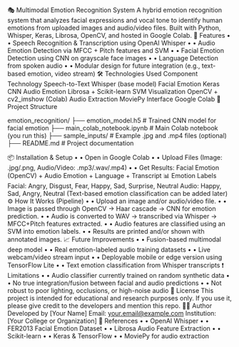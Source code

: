 🎭 Multimodal Emotion Recognition System
A hybrid emotion recognition system that analyzes facial expressions and vocal tone to identify human emotions from uploaded images and audio/video files. Built with Python, Whisper, Keras, Librosa, OpenCV, and hosted in Google Colab.
🚀 Features
•	• Speech Recognition & Transcription using OpenAI Whisper
•	• Audio Emotion Detection via MFCC + Pitch features and SVM
•	• Facial Emotion Detection using CNN on grayscale face images
•	• Language Detection from spoken audio
•	• Modular design for future integration (e.g., text-based emotion, video stream)
🛠️ Technologies Used
Component	Technology
Speech-to-Text	Whisper (base model)
Facial Emotion	Keras CNN
Audio Emotion	Librosa + Scikit-learn SVM
Visualization	OpenCV + cv2_imshow (Colab)
Audio Extraction	MoviePy
Interface	Google Colab
📁 Project Structure

emotion_recognition/
├── emotion_model.h5             # Trained CNN model for facial emotion
├── main_colab_notebook.ipynb    # Main Colab notebook (you run this)
├── sample_inputs/               # Example .jpg and .mp4 files (optional)
├── README.md                    # Project documentation

📦 Installation & Setup
•	• Open in Google Colab
•	• Upload Files (Image: .jpg/.png, Audio/Video: .mp3/.wav/.mp4)
•	• Get Results: Facial Emotion (OpenCV) + Audio Emotion + Language + Transcript
📊 Emotion Labels
Facial: Angry, Disgust, Fear, Happy, Sad, Surprise, Neutral
Audio: Happy, Sad, Angry, Neutral
(Text-based emotion classification can be added later)
⚙️ How It Works (Pipeline)
•	• Upload an image and/or audio/video file.
•	• Image is passed through OpenCV → Haar cascade → CNN for emotion prediction.
•	• Audio is converted to WAV → transcribed via Whisper → MFCC+Pitch features extracted.
•	• Audio features are classified using an SVM into emotion labels.
•	• Results are printed and/or shown with annotated images.
📈 Future Improvements
•	• Fusion-based multimodal deep model
•	• Real emotion-labeled audio training datasets
•	• Live webcam/video stream input
•	• Deployable mobile or edge version using TensorFlow Lite
•	• Text emotion classification from Whisper transcripts
❗ Limitations
•	• Audio classifier currently trained on random synthetic data
•	• No true integration/fusion between facial and audio predictions
•	• Not robust to poor lighting, occlusions, or high-noise audio
📄 License
This project is intended for educational and research purposes only. If you use it, please give credit to the developers and mention this repo.
👨‍💻 Author
Developed by [Your Name]
Email: your.email@example.com
Institution: [Your College or Organization]
🔗 References
•	• OpenAI Whisper
•	• FER2013 Facial Emotion Dataset
•	• Librosa Audio Feature Extraction
•	• Scikit-learn
•	• Keras & TensorFlow
•	• MoviePy for audio extraction
